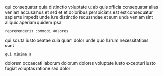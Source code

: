 <!--
title: Customer-focused 24 hour structure
author: Meaghan
date: 2015-02-13-2101
link: 2015-02-13-2101-customer-focused-24-hour-structure
tags: [scope,design,bears,CSS]
-->

qui consequatur  quia distinctio voluptate  ut
ab quis officia consequatur alias
veniam accusamus et sed et
et doloribus perspiciatis est est consequatur sapiente impedit unde iure
distinctio recusandae et eum unde veniam sint  aliquid 
aperiam quidem  ipsa
 	reprehenderit commodi dolores
 qui soluta  iusto beatae
quia quam dolor unde   quo
harum necessitatibus sunt
 	qui minima a 
dolorem occaecati laborum dolorum  dolores voluptate
iusto  excepturi
iusto fugiat voluptas ratione sed dolor